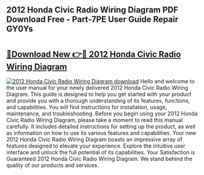 ## 2012 Honda Civic Radio Wiring Diagram PDF Download Free - Part-7PE User Guide Repair GY0Ys

# <h2><a href="http://dfrdzt.blite.top/?on=2012+Honda+Civic+Radio+Wiring+Diagram">🔗Download New 👉🔴 2012 Honda Civic Radio Wiring Diagram</a></h2>

[![2012 Honda Civic Radio Wiring Diagram download](https://i.imgur.com/lujVjoI.png)](http://dfrdzt.blite.top/?on=2012+Honda+Civic+Radio+Wiring+Diagram)
Hello and welcome to the user manual for your newly delivered 2012 Honda Civic Radio Wiring Diagram. This guide is designed to help you get started with your product and provide you with a thorough understanding of its features, functions, and capabilities. You will find instructions for installation, usage, maintenance, and troubleshooting. Before you begin using your 2012 Honda Civic Radio Wiring Diagram, please take a moment to read this manual carefully. It includes detailed instructions for setting up the product, as well as information on how to use its various features and capabilities. Your new 2012 Honda Civic Radio Wiring Diagram boasts an impressive array of features designed to elevate your experience. Explore the intuitive user interface and unlock the full potential of its capabilities. Your Satisfaction is Guaranteed 2012 Honda Civic Radio Wiring Diagram. We stand behind the quality of our products and services.
